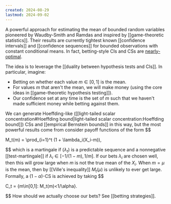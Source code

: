 ```yaml
---
created: 2024-08-29
lastmod: 2024-09-02
---
```

A powerful approach for estimating the mean of bounded random variables pioneered by Waudby-Smith and Ramdas and inspired by [[game-theoretic statistics]]. Their results are currently tightest known [[confidence intervals]] and [[confidence sequences]] for bounded observations with constant conditional means. In fact, betting-style CIs and CSs are [nearly-optimal](https://arxiv.org/pdf/2310.01547).

The idea is to leverage the [[duality between hypothesis tests and CIs]]. In particular, imagine: 
- Betting on whether each value $m\in[0,1]$ is the mean.
- For values $m$ that aren't the mean, we will make money (using the core ideas in [[game-theoretic hypothesis testing]]). 
- Our confidence set at any time is the set of $m$ such that we haven't made sufficient money while betting against them. 

We can generate Hoeffding-like ([[light-tailed scalar concentration#Hoeffding bound|light-tailed scalar concentration:Hoeffding bound]]) CSs and [[empirical Bernstein bounds]] in this way, but the most powerful results come from consider payoff functions of the form
$$

M_t(m) = \prod_{i=1}^t (1 + \lambda_i(X_i-m)),

$$
which is a martingale if $(\lambda_t)$ is a predictable sequence and a nonnegative [[test-martingale]] if $\lambda_i \in [-1/(1-m), 1/m]$. If our bets $\lambda_i$ are chosen well, then this will grow large when $m$ is not the true mean of the $X_i$. When $m=\mu$ is the mean, then by [[Ville's inequality]] $M_t(\mu)$ is unlikely to ever get large. Formally, a $(1-\alpha)$-CS is achieved by taking 
$$

C_t = \{m\in[0,1]: M_t(m)<1/\alpha\}.

$$
How should we actually choose our bets? See [[betting strategies]].
